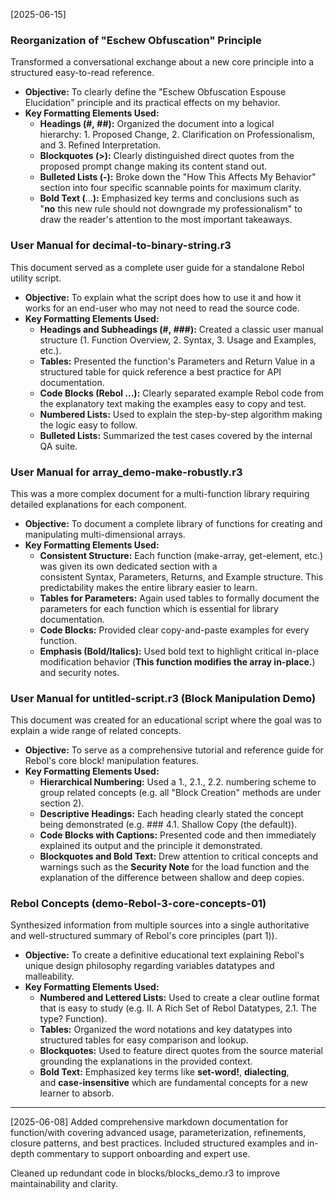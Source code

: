 [2025-06-15]

### Reorganization of "Eschew Obfuscation" Principle
Transformed a conversational exchange about a new core principle into a structured easy-to-read reference.
- **Objective:** To clearly define the "Eschew Obfuscation Espouse Elucidation" principle and its practical effects on my behavior.
- **Key Formatting Elements Used:**
    - **Headings (#, ##):** Organized the document into a logical hierarchy: 1. Proposed Change, 2. Clarification on Professionalism, and 3. Refined Interpretation.
    - **Blockquotes (>):** Clearly distinguished direct quotes from the proposed prompt change making its content stand out.
    - **Bulleted Lists (-):** Broke down the "How This Affects My Behavior" section into four specific scannable points for maximum clarity.
    - **Bold Text (**...**):** Emphasized key terms and conclusions such as "**no** this new rule should not downgrade my professionalism" to draw the reader's attention to the most important takeaways.
### User Manual for decimal-to-binary-string.r3
This document served as a complete user guide for a standalone Rebol utility script.
- **Objective:** To explain what the script does how to use it and how it works for an end-user who may not need to read the source code.
- **Key Formatting Elements Used:**
    - **Headings and Subheadings (#, ###):** Created a classic user manual structure (1. Function Overview, 2. Syntax, 3. Usage and Examples, etc.).
    - **Tables:** Presented the function's Parameters and Return Value in a structured table for quick reference a best practice for API documentation.
    - **Code Blocks (Rebol ...):** Clearly separated example Rebol code from the explanatory text making the examples easy to copy and test.
    - **Numbered Lists:** Used to explain the step-by-step algorithm making the logic easy to follow.
    - **Bulleted Lists:** Summarized the test cases covered by the internal QA suite.
### User Manual for array_demo-make-robustly.r3
This was a more complex document for a multi-function library requiring detailed explanations for each component.
- **Objective:** To document a complete library of functions for creating and manipulating multi-dimensional arrays.
- **Key Formatting Elements Used:**
    - **Consistent Structure:** Each function (make-array, get-element, etc.) was given its own dedicated section with a consistent Syntax, Parameters, Returns, and Example structure. This predictability makes the entire library easier to learn.
    - **Tables for Parameters:** Again used tables to formally document the parameters for each function which is essential for library documentation.
    - **Code Blocks:** Provided clear copy-and-paste examples for every function.
    - **Emphasis (Bold/Italics):** Used bold text to highlight critical in-place modification behavior (**This function modifies the array in-place.**) and security notes.
### User Manual for untitled-script.r3 (Block Manipulation Demo)
This document was created for an educational script where the goal was to explain a wide range of related concepts.
- **Objective:** To serve as a comprehensive tutorial and reference guide for Rebol's core block! manipulation features.
- **Key Formatting Elements Used:**
    - **Hierarchical Numbering:** Used a 1., 2.1., 2.2. numbering scheme to group related concepts (e.g. all "Block Creation" methods are under section 2).
    - **Descriptive Headings:** Each heading clearly stated the concept being demonstrated (e.g. ### 4.1. Shallow Copy (the default)).
    - **Code Blocks with Captions:** Presented code and then immediately explained its output and the principle it demonstrated.
    - **Blockquotes and Bold Text:** Drew attention to critical concepts and warnings such as the **Security Note** for the load function and the explanation of the difference between shallow and deep copies.
### Rebol Concepts (demo-Rebol-3-core-concepts-01)
Synthesized information from multiple sources into a single authoritative and well-structured summary of Rebol's core principles (part 1)).
- **Objective:** To create a definitive educational text explaining Rebol's unique design philosophy regarding variables datatypes and malleability.
- **Key Formatting Elements Used:**
    - **Numbered and Lettered Lists:** Used to create a clear outline format that is easy to study (e.g. II. A Rich Set of Rebol Datatypes, 2.1. The type? Function).
    - **Tables:** Organized the word notations and key datatypes into structured tables for easy comparison and lookup.
    - **Blockquotes:** Used to feature direct quotes from the source material grounding the explanations in the provided context.
    - **Bold Text:** Emphasized key terms like **set-word!**, **dialecting**, and **case-insensitive** which are fundamental concepts for a new learner to absorb.

---

[2025-06-08]
Added comprehensive markdown documentation for function/with covering advanced usage, parameterization, refinements, closure patterns, and best practices. Included structured examples and in-depth commentary to support onboarding and expert use.

Cleaned up redundant code in blocks/blocks_demo.r3 to improve maintainability and clarity.
